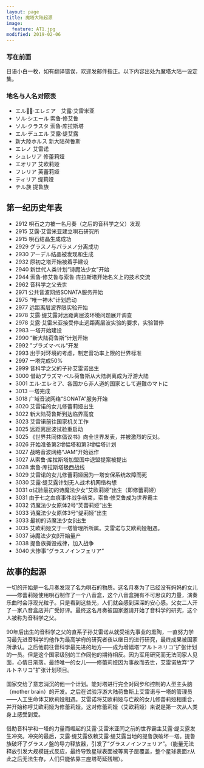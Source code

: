 ```yaml
---
layout: page
title: 魔塔大陆起源
image:
  feature: AT1.jpg
modified: 2019-02-06
---
```


### 写在前面
日语小白一枚，如有翻译错误，欢迎发邮件指正。以下内容出处为魔塔大陆一设定集。
### 地名与人名对照表
- エル·エレミア　艾露·艾雷米亚
- ソル·シエール   索鲁·修艾鲁
- ソル·クラスタ   索鲁·库拉斯塔
- エル·デュエル  艾露·缇艾露
- 新大陸ホルス  新大陆荷鲁斯
- エレノ  艾雷诺
- シュレリア  修蕾莉娅
- エオリア  艾欧莉娅
- フレリア  芙蕾莉娅
- ティリア  缇莉娅
- テル族 提鲁族

## 第一纪历史年表
- 2912 唄石之力被一名月奏（之后的音科学之父）发现
- 2915 艾露·艾雷米亚建立唄石研究所
- 2915 唄石结晶生成成功
- 2929 グラスノ与パラメノ分离成功
- 2930 アーデル结晶被发现和生成
- 2932 原初之塔开始被着手建设
- 2940 新世代人类计划“诗魔法少女”开始
- 2944 索鲁·修艾鲁与索鲁·库拉斯塔开始名义上的技术交流
- 2962 音科学之父去世
- 2971 公共音波网络SONATA服务开始
- 2975 “唯一神木”计划启动
- 2977 远距离层波界限实验开始
- 2978 艾露·缇艾露对远距离层波环境问题展开调查
- 2978 艾露·艾雷米亚接受停止远距离层波实验的要求，实验暂停
- 2983 一塔开始建设
- 2990 “新大陆荷鲁斯“计划开始
- 2992 ”プラズマ·ベル“开发
- 2993 出于对环境的考虑，制定音功率上限的世界标准
- 2997 一塔完成50%
- 2999 音科学之父的子孙艾雷诺出生
- 3000 借助プラズマ·ベル荷鲁斯从大陆剥离成为浮游大陆
- 3001 エル·エレミア、各国から非人道的国家として避難のマトに
- 3013 一塔完成
- 3018 广域音波网络“SONATA”服务开始
- 3020 艾雷诺的女儿修蕾莉娅出生
- 3022 新大陆荷鲁斯到达临界高度
- 3023 艾雷诺前往国家机关工作
- 3025 远距离层波试验重启动
- 3025 《世界共同体倡议书》向全世界发表，并被激烈的反对。
- 3026 开始准备第2增幅塔和第3增幅塔计划
- 3027 战略音波网络“JAM”开始运作
- 3027 从索鲁·库拉斯塔加盟国中退盟提案被提出
- 3028 索鲁·库拉斯塔极西战线
- 3029 艾雷诺的女儿修蕾莉娅因为一塔安保系统故障而死
- 3030 艾露·缇艾露计划无人战术机网络构想
- 3031 α试验最初的诗魔法少女“艾欧莉娅”出生（即修蕾莉娅）
- 3031 由于七之血痕事件战争结束，索鲁·修艾鲁成为世界霸主
- 3032 诗魔法少女原体2号“芙蕾莉娅”出生
- 3033 诗魔法少女原体3号“缇莉娅”出生
- 3033 最初的诗魔法少女β出生
- 3035 艾欧莉娅交于一塔管理所所属。艾雷诺与艾欧莉娅相遇。
- 3037 诗魔法少女β开始量产
- 3038 提鲁族撕毁戒律，加入战争
- 3040 大惨事“グラスノインフェリア“

## 故事的起源
一切的开始是一名月奏发现了名为唄石的物质。这名月奏为了已经没有妈妈的女儿——修蕾莉娅使用唄石制作了一个八音盒，这个八音盒拥有不可思议的力量，演奏乐曲时会浮现光粒子。只是看到这些光，人们就会感到深深的安心感。父女二人开了一家八音盒店并广受好评。最终这名月奏被国家邀请开始了音科学的研究，这个人被称为音科学之父。
<br>
<br>
90年后出生的音科学之父的直系子孙艾雷诺从就受祖先事业的熏陶，一直努力学习最先进音科学的他作为最高学府的研究者夜以继日的进行研究，最终成果被国家所承认。之后他前往音科学最先进的地方——成为增幅塔“アルトネリコ”扩张计划的一员。但是这个国家级别的工作同他的期待相反。因为军用研究而无法同家人见面，心情日渐落。最终唯一的女儿——修蕾莉娅因为事故而去世，艾雷诺放弃“アルトネリコ”扩张计划项目。
<br>
<br>
国家交给了意志消沉的他一个计划。能对塔进行完全对同步和控制的人型主头脑（mother brain）的开发。之后在试验浮游大陆荷鲁斯上艾雷诺与一塔的管理员——人工生命体艾欧莉娅相遇。艾雷诺将艾欧莉娅与亡故的女儿修蕾莉娅相重合，并开始称呼艾欧莉娅为修蕾莉娅。这对修蕾莉娅（艾欧莉娅）来说是第一次从人类身上感受到爱。
<br>
<br>
借助音科学和一塔的力量而崛起的艾露·艾雷米亚同之前的世界霸主艾露·缇艾露发生冲突。冲突的最后，艾露·缇艾露依赖艾露·缇艾露当地的提鲁族破坏一塔。提鲁族破坏了グラスノ盤的导力释放器，引发了“グラスノインフェリア”。（能量无法释放引发大规模链式反应，最终导致星球表面被等离子层覆盖，整个星球表面z从此之后无法生存，人们只能依靠三座塔苟延残喘）。
<br>
